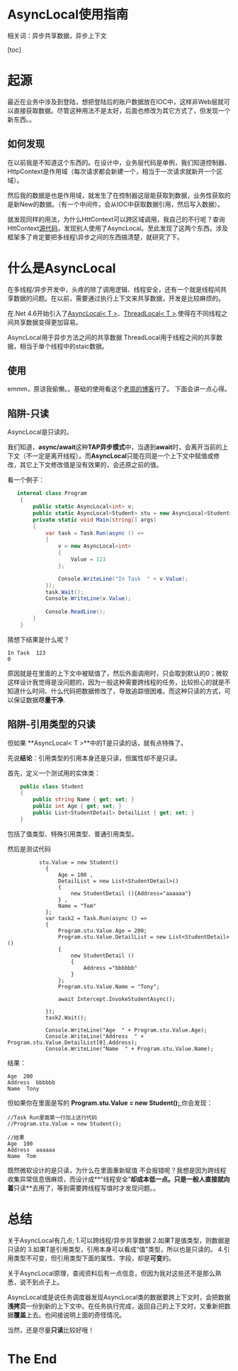 # AsyncLocal使用指南
相关词：异步共享数据，异步上下文

[toc]

# 起源

最近在业务中涉及到登陆，想把登陆后的账户数据放在IOC中，这样非Web层就可以直接获取数据。尽管这种用法不是太好，后面也修改为其它方式了，但发现一个新东西。。

## 如何发现

在以前我是不知道这个东西的。在设计中，业务层代码是单例，我们知道控制器、HttpContext是作用域（每次请求都会新建一个，相当于一次请求就新开一个区域）。

然后我的数据是也是作用域，就发生了在控制器这层能获取到数据，业务性获取的是新New的数据。（有一个中间件，会从IOC中获取数据引用，然后写入数据）。

就发现同样的用法，为什么HttContext可以跨区域调用，我自己的不行呢？查询HttContext[源代码](https://github.com/aspnet/HttpAbstractions/blob/07d115400e4f8c7a66ba239f230805f03a14ee3d/src/Microsoft.AspNetCore.Http/HttpContextAccessor.cs)，发现别人使用了AsyncLocal。至此发现了这两个东西。涉及框架多了肯定要把多线程\异步之间的东西搞清楚，就研究了下。

# 什么是AsyncLocal

在多线程/异步开发中，头疼的除了调用逻辑、线程安全，还有一个就是线程间共享数据的问题。在以前，需要通过执行上下文来共享数据，开发是比较麻烦的。

在.Net 4.6开始引入了[AsyncLocal< T >](https://msdn.microsoft.com/en-us/library/dn906268%28v=vs.110%29.aspx)、[ThreadLocal< T >](https://msdn.microsoft.com/en-us/library/dd642243(v=vs.110).aspx).使得在不同线程之间共享数据变得更加容易。

AsyncLocal用于异步方法之间的共享数据
ThreadLocal用于线程之间的共享数据，相当于单个线程中的staic数据。

## 使用

emmm，原谅我偷懒。。基础的使用看这个[老周的博客](https://www.cnblogs.com/tcjiaan/p/5007737.html)行了。 下面会讲一点心得。


## 陷阱-只读

AsyncLocal是只读的。

我们知道，**async/await**这种**TAP异步模式**中，当遇到**await**时，会离开当前的上下文（不一定是离开线程）。而**AsyncLocal**只能在同是一个上下文中赋值或修改，其它上下文修改值是没有效果的，会还原之前的值。

看一个例子：
``` csharp
   internal class Program
    {
        public static AsyncLocal<int> v;
        public static AsyncLocal<Student> stu = new AsyncLocal<Student>();
        private static void Main(string[] args)
        {
			var task = Task.Run(async () =>
            {
                v = new AsyncLocal<int>
                {
                    Value = 123
                };

                Console.WriteLine("In Task  " + v.Value);
            });
            task.Wait();
            Console.WriteLine(v.Value);
            
            Console.ReadLine();
        }
    }

```

猜想下结果是什么呢？
``` 
In Task  123
0
```

原因就是在里面的上下文中被赋值了，然后外面调用时，只会取到默认的0；微软这样设计我觉得是没问题的，因为一般这种需要跨线程的任务，比较担心的就是不知道什么时间、什么代码把数据修改了，导致追踪很困难。而这种只读的方式，可以保证数据**尽量干净**.




## 陷阱-引用类型的只读

但如果 **AsyncLocal< T >**中的T是只读的话，就有点特殊了。

先说**结论**：引用类型的引用本身还是只读，但属性却不是只读。

首先，定义一个测试用的实体类：
``` csharp
    public class Student
    {
        public string Name { get; set; }
        public int Age { get; set; }
        public List<StudentDetail> DetailList { get; set; }
    }
```
包括了值类型、特殊引用类型、普通引用类型。

然后是测试代码
```
          stu.Value = new Student()
            {
                Age = 100 ,
                DetailList = new List<StudentDetail>()
                {
                    new StudentDetail (){Address="aaaaaa"}
                } ,
                Name = "Tom"
            };
            var task2 = Task.Run(async () =>
            {
                Program.stu.Value.Age = 200;
                Program.stu.Value.DetailList = new List<StudentDetail>()
                {
                    new StudentDetail ()
                    {
                        Address ="bbbbbb"
                    }
                };
                Program.stu.Value.Name = "Tony";

                await Intercept.InvokeStudentAsync();
               
            });
            task2.Wait();

            Console.WriteLine("Age  " + Program.stu.Value.Age);
            Console.WriteLine("Address  " + Program.stu.Value.DetailList[0].Address);
            Console.WriteLine("Name  " + Program.stu.Value.Name);

```

结果：
```
Age  200
Address  bbbbbb
Name  Tony
```

但如果你在里面是写的 **Program.stu.Value = new Student();**,你会发现：
```
//Task Run里面第一行加上这行代码
//Program.stu.Value = new Student();

//结果
Age  100
Address  aaaaaa
Name  Tom
```

既然微软设计的是只读，为什么在里面重新赋值 不会报错呢？我想是因为跨线程收集异常信息很麻烦，而设计成**“线程安全”**却成本低一点。只是一般人直接就向着**只读**去用了，等到需要跨线程写值时才发现问题。。

# 总结

关于AsyncLocal有几点;
1.可以跨线程/异步共享数据
2.如果T是值类型，则数据是只读的
3.如果T是引用类型，引用本身可以看成“值”类型，所以也是只读的。
4.引用类型不可变，但引用类型下面的属性、字段，却是**可变**的。

关于AsyncLocal原理，查阅资料后有一点信息，但因为我对这些还不是那么熟悉，说不到点子上。

AsyncLocal或是说任务调度器发现AsyncLocal类的数据要跨上下文时，会把数据**浅拷贝**一份到新的上下文中。在任务执行完成，返回自己的上下文时，又重新把数据**覆盖**上去。也间接说明上面的奇怪情况。

当然，还是尽量**只读**比较好哦！



# The End
